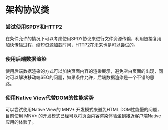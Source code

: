 # 架构协议类
### 尝试使用SPDY和HTTP2
在条件允许的情况下可以考虑使用SPDY协议来进行文件资源传输，利用链接复用加快传输过程，缩短资源加载时间，HTTP2在未来也是可以尝试的。
### 使用后端数据渲染
使用后端数据渲染的方式可以加快页面内容的渲染展示，避免空白页面的出现，同时可以解决移动端SEO的问题，如果条件允许，后端数据渲染是一个不错的思路。
### 使用Native View代替DOM的性能劣势
可以尝试使用Native View的 MNV* 开发模式来避免HTML DOM性能慢的问题，目前使用 MNV* 的开发模式已经可以将页面内容渲染体验坐到接近客户端Native应用的体验了。
